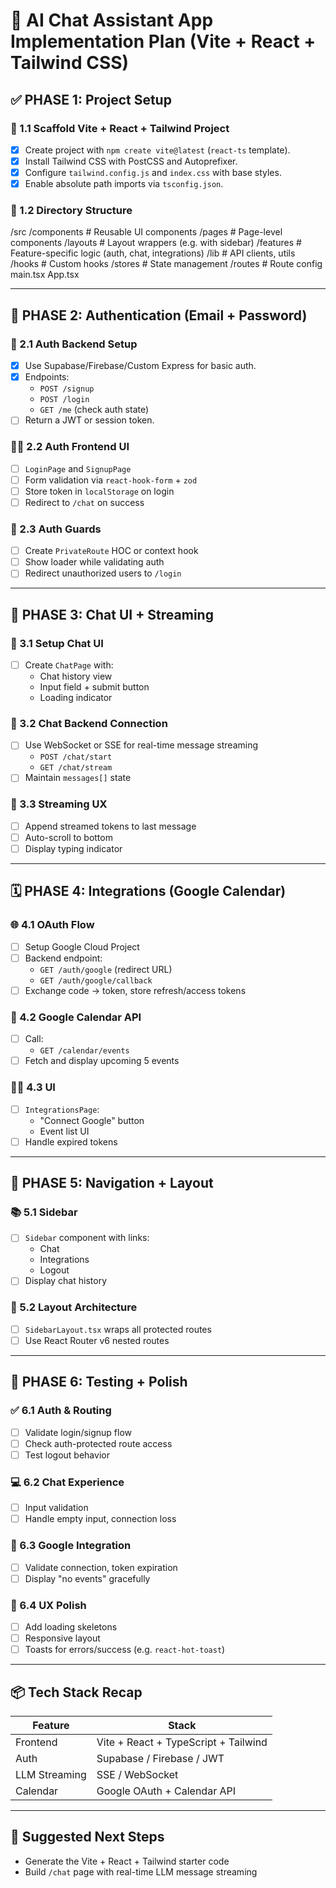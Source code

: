 # 📘 AI Chat Assistant App Implementation Plan (Vite + React + Tailwind CSS)

## ✅ PHASE 1: Project Setup

### 🔧 1.1 Scaffold Vite + React + Tailwind Project
- [x] Create project with `npm create vite@latest` (`react-ts` template).
- [x] Install Tailwind CSS with PostCSS and Autoprefixer.
- [x] Configure `tailwind.config.js` and `index.css` with base styles.
- [x] Enable absolute path imports via `tsconfig.json`.

### 🧩 1.2 Directory Structure

/src
/components # Reusable UI components
/pages # Page-level components
/layouts # Layout wrappers (e.g. with sidebar)
/features # Feature-specific logic (auth, chat, integrations)
/lib # API clients, utils
/hooks # Custom hooks
/stores # State management
/routes # Route config
main.tsx
App.tsx

---

## 🔐 PHASE 2: Authentication (Email + Password)

### 🔑 2.1 Auth Backend Setup
- [x] Use Supabase/Firebase/Custom Express for basic auth.
- [x] Endpoints:
  - `POST /signup`
  - `POST /login`
  - `GET /me` (check auth state)
- [ ] Return a JWT or session token.

### 🧑‍💻 2.2 Auth Frontend UI
- [ ] `LoginPage` and `SignupPage`
- [ ] Form validation via `react-hook-form` + `zod`
- [ ] Store token in `localStorage` on login
- [ ] Redirect to `/chat` on success

### 🔐 2.3 Auth Guards
- [ ] Create `PrivateRoute` HOC or context hook
- [ ] Show loader while validating auth
- [ ] Redirect unauthorized users to `/login`

---

## 💬 PHASE 3: Chat UI + Streaming

### 📡 3.1 Setup Chat UI
- [ ] Create `ChatPage` with:
  - Chat history view
  - Input field + submit button
  - Loading indicator

### 🔌 3.2 Chat Backend Connection
- [ ] Use WebSocket or SSE for real-time message streaming
  - `POST /chat/start`
  - `GET /chat/stream`
- [ ] Maintain `messages[]` state

### 🔄 3.3 Streaming UX
- [ ] Append streamed tokens to last message
- [ ] Auto-scroll to bottom
- [ ] Display typing indicator

---

## 🗓️ PHASE 4: Integrations (Google Calendar)

### 🌐 4.1 OAuth Flow
- [ ] Setup Google Cloud Project
- [ ] Backend endpoint:
  - `GET /auth/google` (redirect URL)
  - `GET /auth/google/callback`
- [ ] Exchange code → token, store refresh/access tokens

### 📅 4.2 Google Calendar API
- [ ] Call:
  - `GET /calendar/events`
- [ ] Fetch and display upcoming 5 events

### 🧑‍💻 4.3 UI
- [ ] `IntegrationsPage`:
  - "Connect Google" button
  - Event list UI
- [ ] Handle expired tokens

---

## 🧭 PHASE 5: Navigation + Layout

### 📚 5.1 Sidebar
- [ ] `Sidebar` component with links:
  - Chat
  - Integrations
  - Logout
- [ ] Display chat history

### 🧱 5.2 Layout Architecture
- [ ] `SidebarLayout.tsx` wraps all protected routes
- [ ] Use React Router v6 nested routes

---

## 🧪 PHASE 6: Testing + Polish

### ✅ 6.1 Auth & Routing
- [ ] Validate login/signup flow
- [ ] Check auth-protected route access
- [ ] Test logout behavior

### 💻 6.2 Chat Experience
- [ ] Input validation
- [ ] Handle empty input, connection loss

### 📅 6.3 Google Integration
- [ ] Validate connection, token expiration
- [ ] Display "no events" gracefully

### 🧼 6.4 UX Polish
- [ ] Add loading skeletons
- [ ] Responsive layout
- [ ] Toasts for errors/success (e.g. `react-hot-toast`)

---

## 📦 Tech Stack Recap

| Feature        | Stack                             |
|----------------|-----------------------------------|
| Frontend       | Vite + React + TypeScript + Tailwind |
| Auth           | Supabase / Firebase / JWT         |
| LLM Streaming  | SSE / WebSocket                   |
| Calendar       | Google OAuth + Calendar API       |

---

## 🔄 Suggested Next Steps

- Generate the Vite + React + Tailwind starter code
- Build `/chat` page with real-time LLM message streaming
